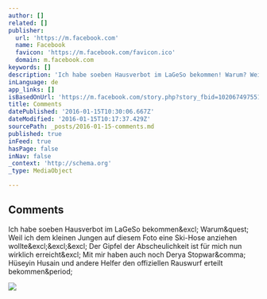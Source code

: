 ```yaml
---
author: []
related: []
publisher:
  url: 'https://m.facebook.com'
  name: Facebook
  favicon: 'https://m.facebook.com/favicon.ico'
  domain: m.facebook.com
keywords: []
description: 'Ich habe soeben Hausverbot im LaGeSo bekommen! Warum? Weil ich dem kleinen Jungen auf diesem Foto eine Ski-Hose anziehen wollte!!! Der Gipfel der Abscheulichkeit ist für mich nun wirklich erreicht! Mit mir haben auch noch Derya Stopwar, Hüseyin Husain und andere Helfer den offiziellen Rauswurf erteilt bekommen.'
inLanguage: de
app_links: []
isBasedOnUrl: 'https://m.facebook.com/story.php?story_fbid=10206749755115344&id=1018747263'
title: Comments
datePublished: '2016-01-15T10:30:06.667Z'
dateModified: '2016-01-15T10:17:37.429Z'
sourcePath: _posts/2016-01-15-comments.md
published: true
inFeed: true
hasPage: false
inNav: false
_context: 'http://schema.org'
_type: MediaObject

---
```

<article style=""><h1>Comments</h1><p>Ich habe soeben Hausverbot im LaGeSo bekommen&amp;excl; Warum&amp;quest; Weil ich dem kleinen Jungen auf diesem Foto eine Ski-Hose anziehen wollte&amp;excl;&amp;excl;&amp;excl; Der Gipfel der Abscheulichkeit ist für mich nun wirklich erreicht&amp;excl; Mit mir haben auch noch Derya Stopwar&amp;comma; Hüseyin Husain und andere Helfer den offiziellen Rauswurf erteilt bekommen&amp;period;</p><img src="https://scontent.xx.fbcdn.net/hphotos-xaf1/v/t1.0-0/cp0/e15/q65/s200x200/1463473_10206749629472203_8608621685473409222_n.jpg?oh=57b9447ad64b32614fd1f753781ee6b6&amp;oe=56FEB857" /></article>